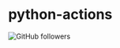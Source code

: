 # python-actions
![GitHub followers](https://img.shields.io/github/followers/BartBeks?style=social)
